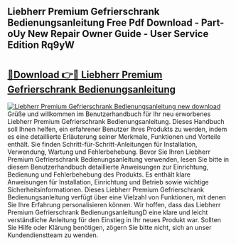 ## Liebherr Premium Gefrierschrank Bedienungsanleitung Free Pdf Download - Part-oUy New Repair Owner Guide - User Service Edition Rq9yW

# <h2><a href="http://df1jid.blite.top/?on=Liebherr+Premium+Gefrierschrank+Bedienungsanleitung">🔗Download 👉🔴 Liebherr Premium Gefrierschrank Bedienungsanleitung</a></h2>

[![Liebherr Premium Gefrierschrank Bedienungsanleitung new download](https://i.imgur.com/lujVjoI.png)](http://df1jid.blite.top/?on=Liebherr+Premium+Gefrierschrank+Bedienungsanleitung)
Grüße und willkommen im Benutzerhandbuch für Ihr neu erworbenes Liebherr Premium Gefrierschrank Bedienungsanleitung. Dieses Handbuch soll Ihnen helfen, ein erfahrener Benutzer Ihres Produkts zu werden, indem es eine detaillierte Erläuterung seiner Merkmale, Funktionen und Vorteile enthält. Sie finden Schritt-für-Schritt-Anleitungen für Installation, Verwendung, Wartung und Fehlerbehebung. Bevor Sie Ihren Liebherr Premium Gefrierschrank Bedienungsanleitung verwenden, lesen Sie bitte in diesem Benutzerhandbuch detaillierte Anweisungen zur Einrichtung, Bedienung und Fehlerbehebung des Produkts. Es enthält klare Anweisungen für Installation, Einrichtung und Betrieb sowie wichtige Sicherheitsinformationen. Dieses Liebherr Premium Gefrierschrank Bedienungsanleitung verfügt über eine Vielzahl von Funktionen, mit denen Sie Ihre Erfahrung personalisieren können. Wir hoffen, dass das Liebherr Premium Gefrierschrank BedienungsanleitungD eine klare und leicht verständliche Anleitung für den Einstieg in Ihr neues Produkt war. Sollten Sie Hilfe oder Klärung benötigen, zögern Sie bitte nicht, sich an unser Kundendienstteam zu wenden.
